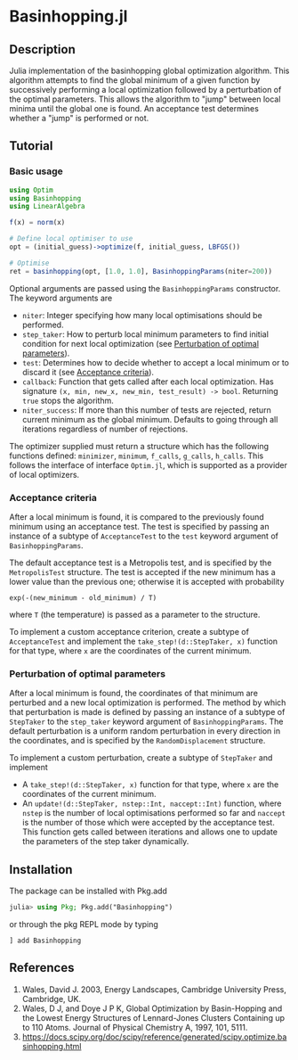 # Basinhopping.jl

## Description

Julia implementation of the basinhopping global optimization algorithm. This algorithm attempts to find the global minimum of a given function by successively performing a local optimization followed by a perturbation of the optimal parameters. This allows the algorithm to "jump" between local minima until the global one is found. An acceptance test determines whether a "jump" is performed or not.

## Tutorial

### Basic usage

```julia
using Optim
using Basinhopping
using LinearAlgebra

f(x) = norm(x)

# Define local optimiser to use
opt = (initial_guess)->optimize(f, initial_guess, LBFGS())

# Optimise
ret = basinhopping(opt, [1.0, 1.0], BasinhoppingParams(niter=200))
```

Optional arguments are passed using the `BasinhoppingParams` constructor. The keyword arguments are
- `niter`: Integer specifying how many local optimisations should be performed.
- `step_taker`: How to perturb local minimum parameters to find initial condition for next local optimization (see [Perturbation of optimal parameters](#perturbation-of-optimal-parameters)).
- `test`: Determines how to decide whether to accept a local minimum or to discard it (see [Acceptance criteria](#acceptance-criteria)).
- `callback`: Function that gets called after each local optimization. Has signature `(x, min, new_x, new_min, test_result) -> bool`. Returning `true` stops the algorithm.
- `niter_success`: If more than this number of tests are rejected, return current minimum as the global minimum. Defaults to going through all iterations regardless of number of rejections.

The optimizer supplied must return a structure which has the following functions defined: `minimizer`, `minimum`, `f_calls`, `g_calls`, `h_calls`. This follows the interface of interface `Optim.jl`, which is supported as a provider of local optimizers.

### Acceptance criteria

After a local minimum is found, it is compared to the previously found minimum using an acceptance test. The test is specified by passing an instance of a subtype of `AcceptanceTest` to the `test` keyword argument of `BasinhoppingParams`. 

The default acceptance test is a Metropolis test, and is specified by the `MetropolisTest` structure. The test is accepted if the new minimum has a lower value than the previous one; otherwise it is accepted with probability

```
exp(-(new_minimum - old_minimum) / T)
```
where `T` (the temperature) is passed as a parameter to the structure.

To implement a custom acceptance criterion, create a subtype of `AcceptanceTest` and implement the `take_step!(d::StepTaker, x)` function for that type, where `x` are the coordinates of the current minimum.


### Perturbation of optimal parameters

After a local minimum is found, the coordinates of that minimum are perturbed and a new local optimization is performed. The method by which that perturbation is made is defined by passing an instance of a subtype of `StepTaker` to the `step_taker` keyword argument of `BasinhoppingParams`. The default perturbation is a uniform random perturbation in every direction in the coordinates, and is specified by the `RandomDisplacement` structure.

To implement a custom perturbation, create a subtype of `StepTaker` and implement
* A `take_step!(d::StepTaker, x)` function for that type, where `x` are the coordinates of the current minimum.
* An `update!(d::StepTaker, nstep::Int, naccept::Int)` function, where `nstep` is the number of local optimisations performed so far and `naccept` is the number of those which were accepted by the acceptance test. This function gets called between iterations and allows one to update the parameters of the step taker dynamically.

## Installation

The package can be installed with Pkg.add
```julia
julia> using Pkg; Pkg.add("Basinhopping")
```

or through the pkg REPL mode by typing
```
] add Basinhopping
```
## References

1. Wales, David J. 2003, Energy Landscapes, Cambridge University Press, Cambridge, UK.
2. Wales, D J, and Doye J P K, Global Optimization by Basin-Hopping and the Lowest Energy Structures of Lennard-Jones Clusters Containing up to 110 Atoms. Journal of Physical Chemistry A, 1997, 101, 5111.
3. https://docs.scipy.org/doc/scipy/reference/generated/scipy.optimize.basinhopping.html

